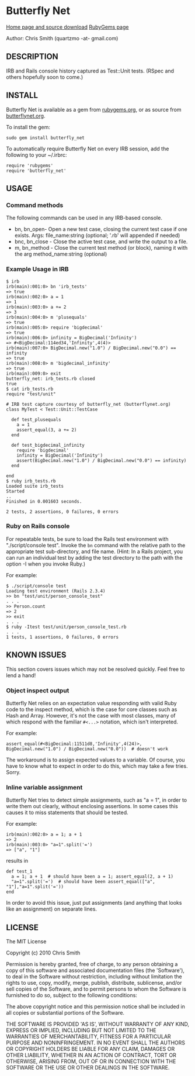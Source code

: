 Butterfly Net
=============

[Home page and source download](http://butterflynet.org)
[RubyGems page](http://rubygems.org/gems/butterfly_net)

Author: Chris Smith (quartzmo -at- gmail.com)


## DESCRIPTION

IRB and Rails console history captured as Test::Unit tests. (RSpec and others hopefully soon to come.)


## INSTALL

Butterfly Net is available as a gem from [rubygems.org](http://rubygems.org/gems/butterfly_net), or as source from
[butterflynet.org](http://butterflynet.org).

To install the gem:

    sudo gem install butterfly_net

To automatically require Butterfly Net on every IRB session, add the following to your ~/.irbrc:

    require 'rubygems'
    require 'butterfly_net'


## USAGE

### Command methods

The following commands can be used in any IRB-based console.

* bn, bn_open- Open a new test case, closing the current test case if one exists. Args: file_name:string (optional; '.rb' will appended if needed)
* bnc, bn_close  - Close the active test case, and write the output to a file.
* m, bn_method   - Close the current test method (or block), naming it with the arg method_name:string (optional)

### Example Usage in IRB

    $ irb
    irb(main):001:0> bn 'irb_tests'
    => true
    irb(main):002:0> a = 1
    => 1
    irb(main):003:0> a += 2
    => 3
    irb(main):004:0> m 'plusequals'
    => true
    irb(main):005:0> require 'bigdecimal'
    => true
    irb(main):006:0> infinity = BigDecimal('Infinity')
    => #<BigDecimal:114ed34,'Infinity',4(4)>
    irb(main):007:0> BigDecimal.new("1.0") / BigDecimal.new("0.0") == infinity
    => true
    irb(main):008:0> m 'bigdecimal_infinity'
    => true
    irb(main):009:0> exit
    butterfly_net: irb_tests.rb closed
    true
    $ cat irb_tests.rb
    require "test/unit"

    # IRB test capture courtesy of butterfly_net (butterflynet.org)
    class MyTest < Test::Unit::TestCase

      def test_plusequals
        a = 1
        assert_equal(3, a += 2)
      end

      def test_bigdecimal_infinity
        require 'bigdecimal'
        infinity = BigDecimal('Infinity')
        assert(BigDecimal.new("1.0") / BigDecimal.new("0.0") == infinity)
      end

    end
    $ ruby irb_tests.rb
    Loaded suite irb_tests
    Started
    ..
    Finished in 0.001603 seconds.

    2 tests, 2 assertions, 0 failures, 0 errors


### Ruby on Rails console

For repeatable tests, be sure to load the Rails test environment with "./script/console test". Invoke the `bn` command 
with the relative path to the appropriate test sub-directory, and file name. (Hint: In a Rails project, you can run an 
individual test by adding the test directory to the path with the option -I when you invoke Ruby.)

For example:

    $ ./script/console test
    Loading test environment (Rails 2.3.4)
    >> bn "test/unit/person_console_test"
    . . .
    >> Person.count
    => 2
    >> exit
    . . .
    $ ruby -Itest test/unit/person_console_test.rb
    . . .
    1 tests, 1 assertions, 0 failures, 0 errors


## KNOWN ISSUES

This section covers issues which may not be resolved quickly. Feel free to lend a hand!

### Object inspect output

Butterfly Net relies on an expectation value responding with valid Ruby code to the inspect method, which is the case for core
classes such as Hash and Array. However, it's not the case with most classes, many of which respond with the familiar
`#<...>` notation, which isn't interpreted.

For example:

    assert_equal(#<BigDecimal:11511d8,'Infinity',4(24)>, BigDecimal.new("1.0") / BigDecimal.new("0.0"))  # doesn't work

The workaround is to assign expected values to a variable. Of course, you have to know what to expect in order to do this, 
which may take a few tries. Sorry.


### Inline variable assignment

Butterfly Net tries to detect simple assignments, such as "a = 1", in order to write them out clearly,
without enclosing assertions. In some cases this causes it to miss statements that should be tested.

For example:

    irb(main):002:0> a = 1; a + 1
    => 2
    irb(main):003:0> "a=1".split('=')
    => ["a", "1"]

results in

    def test_1
      a = 1; a + 1  # should have been a = 1; assert_equal(2, a + 1)
      "a=1".split('=')  # should have been assert_equal(["a", "1"],"a=1".split('='))
    end

In order to avoid this issue, just put assignments (and anything that looks like an assignment) on separate lines.


## LICENSE

The MIT License

Copyright (c) 2010 Chris Smith

Permission is hereby granted, free of charge, to any person obtaining
a copy of this software and associated documentation files (the
'Software'), to deal in the Software without restriction, including
without limitation the rights to use, copy, modify, merge, publish,
distribute, sublicense, and/or sell copies of the Software, and to
permit persons to whom the Software is furnished to do so, subject to
the following conditions:

The above copyright notice and this permission notice shall be
included in all copies or substantial portions of the Software.

THE SOFTWARE IS PROVIDED 'AS IS', WITHOUT WARRANTY OF ANY KIND,
EXPRESS OR IMPLIED, INCLUDING BUT NOT LIMITED TO THE WARRANTIES OF
MERCHANTABILITY, FITNESS FOR A PARTICULAR PURPOSE AND NONINFRINGEMENT.
IN NO EVENT SHALL THE AUTHORS OR COPYRIGHT HOLDERS BE LIABLE FOR ANY
CLAIM, DAMAGES OR OTHER LIABILITY, WHETHER IN AN ACTION OF CONTRACT,
TORT OR OTHERWISE, ARISING FROM, OUT OF OR IN CONNECTION WITH THE
SOFTWARE OR THE USE OR OTHER DEALINGS IN THE SOFTWARE.
